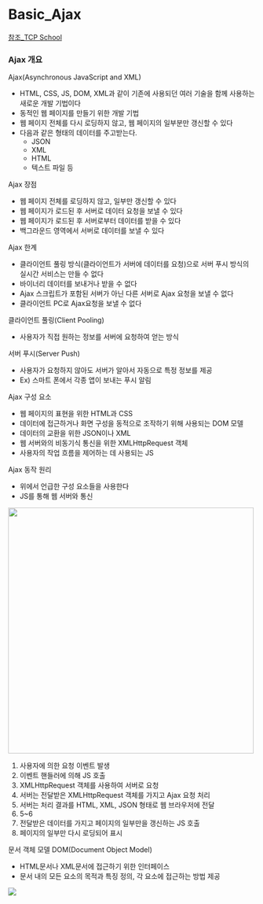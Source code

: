 # Basic_Ajax

<a href="http://tcpschool.com/ajax/intro">참조_TCP School</a>

### Ajax 개요
Ajax(Asynchronous JavaScript and XML)
- HTML, CSS, JS, DOM, XML과 같이 기존에 사용되던 여러 기술을 함께 사용하는 새로운 개발 기법이다
- 동적인 웹 페이지를 만들기 위한 개발 기법
- 웹 페이지 전체를 다시 로딩하지 않고, 웹 페이지의 일부분만 갱신할 수 있다
- 다음과 같은 형태의 데이터를 주고받는다.
  - JSON
  - XML
  - HTML
  - 텍스트 파일 등
  
Ajax 장점
- 웹 페이지 전체를 로딩하지 않고, 일부만 갱신할 수 있다
- 웹 페이지가 로드된 후 서버로 데이터 요청을 보낼 수 있다
- 웹 페이지가 로드된 후 서버로부터 데이터를 받을 수 있다
- 백그라운드 영역에서 서버로 데이터를 보낼 수 있다

Ajax 한계
- 클라이언트 풀링 방식(클라이언트가 서버에 데이터를 요청)으로 서버 푸시 방식의 실시간 서비스는 만들 수 없다
- 바이너리 데이터를 보내거나 받을 수 없다
- Ajax 스크립트가 포함된 서버가 아닌 다른 서버로 Ajax 요청을 보낼 수 없다
- 클라이언트 PC로 Ajax요청을 보낼 수 없다

클라이언트 풀링(Client Pooling)
- 사용자가 직접 원하는 정보를 서버에 요청하여 얻는 방식

서버 푸시(Server Push)
- 사용자가 요청하지 않아도 서버가 알아서 자동으로 특정 정보를 제공
- Ex) 스마트 폰에서 각종 앱이 보내는 푸시 알림

Ajax 구성 요소
- 웹 페이지의 표현을 위한 HTML과 CSS
- 데이터에 접근하거나 화면 구성을 동적으로 조작하기 위해 사용되는 DOM 모델
- 데이터의 교환을 위한 JSON이나 XML
- 웹 서버와의 비동기식 통신을 위한 XMLHttpRequest 객체
- 사용자의 작업 흐름을 제어하는 데 사용되는 JS

Ajax 동작 원리
- 위에서 언급한 구성 요소들을 사용한다
- JS를 통해 웹 서버와 통신
<img height="500px" src="http://tcpschool.com/lectures/img_ajax_ajax_application.png" />

1. 사용자에 의한 요청 이벤트 발생
2. 이벤트 핸들러에 의해 JS 호출
3. XMLHttpRequest 객체를 사용하여 서버로 요청
4. 서버는 전달받은 XMLHttpRequest 객체를 가지고 Ajax 요청 처리
5. 서버는 처리 결과를 HTML, XML, JSON 형태로 웹 브라우저에 전달
6. 5~6
7. 전달받은 데이터를 가지고 페이지의 일부만을 갱신하는 JS 호출
8. 페이지의 일부만 다시 로딩되어 표시

문서 객체 모델 DOM(Document Object Model)
- HTML문서나 XML문서에 접근하기 위한 인터페이스
- 문서 내의 모든 요소의 목적과 특징 정의, 각 요소에 접근하는 방법 제공
<img src="http://tcpschool.com/lectures/img_js_htmldom.png" />
